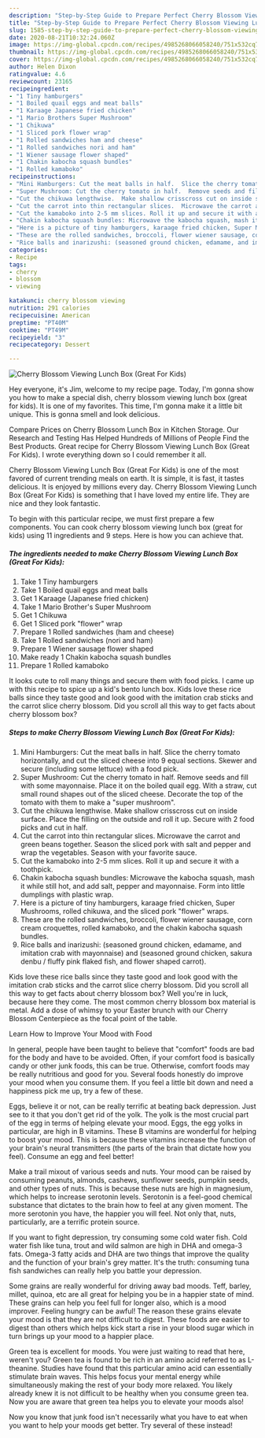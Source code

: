 ```yaml
---
description: "Step-by-Step Guide to Prepare Perfect Cherry Blossom Viewing Lunch Box (Great For Kids)"
title: "Step-by-Step Guide to Prepare Perfect Cherry Blossom Viewing Lunch Box (Great For Kids)"
slug: 1585-step-by-step-guide-to-prepare-perfect-cherry-blossom-viewing-lunch-box-great-for-kids
date: 2020-08-21T10:32:24.060Z
image: https://img-global.cpcdn.com/recipes/4985268066058240/751x532cq70/cherry-blossom-viewing-lunch-box-great-for-kids-recipe-main-photo.jpg
thumbnail: https://img-global.cpcdn.com/recipes/4985268066058240/751x532cq70/cherry-blossom-viewing-lunch-box-great-for-kids-recipe-main-photo.jpg
cover: https://img-global.cpcdn.com/recipes/4985268066058240/751x532cq70/cherry-blossom-viewing-lunch-box-great-for-kids-recipe-main-photo.jpg
author: Helen Dixon
ratingvalue: 4.6
reviewcount: 23165
recipeingredient:
- "1 Tiny hamburgers"
- "1 Boiled quail eggs and meat balls"
- "1 Karaage Japanese fried chicken"
- "1 Mario Brothers Super Mushroom"
- "1 Chikuwa"
- "1 Sliced pork flower wrap"
- "1 Rolled sandwiches ham and cheese"
- "1 Rolled sandwiches nori and ham"
- "1 Wiener sausage flower shaped"
- "1 Chakin kabocha squash bundles"
- "1 Rolled kamaboko"
recipeinstructions:
- "Mini Hamburgers: Cut the meat balls in half.  Slice the cherry tomato horizontally, and cut the sliced cheese into 9 equal sections. Skewer and secure (including some lettuce) with a food pick."
- "Super Mushroom: Cut the cherry tomato in half.  Remove seeds and fill with some mayonnaise.  Place it on the boiled quail egg. With a straw, cut small round shapes out of the sliced cheese. Decorate the top of the tomato with them to make a &#34;super mushroom&#34;."
- "Cut the chikuwa lengthwise.  Make shallow crisscross cut on inside surface. Place the filling on the outside and roll it up. Secure with 2 food picks and cut in half."
- "Cut the carrot into thin rectangular slices.  Microwave the carrot and green beans together.  Season the sliced pork with salt and pepper and wrap the vegetables. Season with your favorite sauce."
- "Cut the kamaboko into 2-5 mm slices. Roll it up and secure it with a toothpick."
- "Chakin kabocha squash bundles: Microwave the kabocha squash, mash it while still hot, and add salt, pepper and mayonnaise. Form into little dumplings with plastic wrap."
- "Here is a picture of tiny hamburgers, karaage fried chicken, Super Mushrooms, rolled chikuwa, and the sliced pork &#34;flower&#34; wraps."
- "These are the rolled sandwiches, broccoli, flower wiener sausage, corn cream croquettes, rolled kamaboko, and the chakin kabocha squash bundles."
- "Rice balls and inarizushi: (seasoned ground chicken, edamame, and imitation crab with mayonnaise) and (seasoned ground chicken, sakura denbu / fluffy pink flaked fish, and flower shaped carrot)."
categories:
- Recipe
tags:
- cherry
- blossom
- viewing

katakunci: cherry blossom viewing 
nutrition: 291 calories
recipecuisine: American
preptime: "PT40M"
cooktime: "PT49M"
recipeyield: "3"
recipecategory: Dessert

---
```



![Cherry Blossom Viewing Lunch Box (Great For Kids)](https://img-global.cpcdn.com/recipes/4985268066058240/751x532cq70/cherry-blossom-viewing-lunch-box-great-for-kids-recipe-main-photo.jpg)

Hey everyone, it's Jim, welcome to my recipe page. Today, I'm gonna show you how to make a special dish, cherry blossom viewing lunch box (great for kids). It is one of my favorites. This time, I'm gonna make it a little bit unique. This is gonna smell and look delicious.

Compare Prices on Cherry Blossom Lunch Box in Kitchen Storage. Our Research and Testing Has Helped Hundreds of Millions of People Find the Best Products. Great recipe for Cherry Blossom Viewing Lunch Box (Great For Kids). I wrote everything down so I could remember it all.

Cherry Blossom Viewing Lunch Box (Great For Kids) is one of the most favored of current trending meals on earth. It is simple, it is fast, it tastes delicious. It is enjoyed by millions every day. Cherry Blossom Viewing Lunch Box (Great For Kids) is something that I have loved my entire life. They are nice and they look fantastic.


To begin with this particular recipe, we must first prepare a few components. You can cook cherry blossom viewing lunch box (great for kids) using 11 ingredients and 9 steps. Here is how you can achieve that.

<!--inarticleads1-->

##### The ingredients needed to make Cherry Blossom Viewing Lunch Box (Great For Kids):

1. Take 1 Tiny hamburgers
1. Take 1 Boiled quail eggs and meat balls
1. Get 1 Karaage (Japanese fried chicken)
1. Take 1 Mario Brother&#39;s Super Mushroom
1. Get 1 Chikuwa
1. Get 1 Sliced pork &#34;flower&#34; wrap
1. Prepare 1 Rolled sandwiches (ham and cheese)
1. Take 1 Rolled sandwiches (nori and ham)
1. Prepare 1 Wiener sausage flower shaped
1. Make ready 1 Chakin kabocha squash bundles
1. Prepare 1 Rolled kamaboko


It looks cute to roll many things and secure them with food picks. I came up with this recipe to spice up a kid&#39;s bento lunch box. Kids love these rice balls since they taste good and look good with the imitation crab sticks and the carrot slice cherry blossom. Did you scroll all this way to get facts about cherry blossom box? 

<!--inarticleads2-->

##### Steps to make Cherry Blossom Viewing Lunch Box (Great For Kids):

1. Mini Hamburgers: Cut the meat balls in half.  Slice the cherry tomato horizontally, and cut the sliced cheese into 9 equal sections. Skewer and secure (including some lettuce) with a food pick.
1. Super Mushroom: Cut the cherry tomato in half.  Remove seeds and fill with some mayonnaise.  Place it on the boiled quail egg. With a straw, cut small round shapes out of the sliced cheese. Decorate the top of the tomato with them to make a &#34;super mushroom&#34;.
1. Cut the chikuwa lengthwise.  Make shallow crisscross cut on inside surface. Place the filling on the outside and roll it up. Secure with 2 food picks and cut in half.
1. Cut the carrot into thin rectangular slices.  Microwave the carrot and green beans together.  Season the sliced pork with salt and pepper and wrap the vegetables. Season with your favorite sauce.
1. Cut the kamaboko into 2-5 mm slices. Roll it up and secure it with a toothpick.
1. Chakin kabocha squash bundles: Microwave the kabocha squash, mash it while still hot, and add salt, pepper and mayonnaise. Form into little dumplings with plastic wrap.
1. Here is a picture of tiny hamburgers, karaage fried chicken, Super Mushrooms, rolled chikuwa, and the sliced pork &#34;flower&#34; wraps.
1. These are the rolled sandwiches, broccoli, flower wiener sausage, corn cream croquettes, rolled kamaboko, and the chakin kabocha squash bundles.
1. Rice balls and inarizushi: (seasoned ground chicken, edamame, and imitation crab with mayonnaise) and (seasoned ground chicken, sakura denbu / fluffy pink flaked fish, and flower shaped carrot).


Kids love these rice balls since they taste good and look good with the imitation crab sticks and the carrot slice cherry blossom. Did you scroll all this way to get facts about cherry blossom box? Well you&#39;re in luck, because here they come. The most common cherry blossom box material is metal. Add a dose of whimsy to your Easter brunch with our Cherry Blossom Centerpiece as the focal point of the table. 

Learn How to Improve Your Mood with Food


In general, people have been taught to believe that "comfort" foods are bad for the body and have to be avoided. Often, if your comfort food is basically candy or other junk foods, this can be true. Otherwise, comfort foods may be really nutritious and good for you. Several foods honestly do improve your mood when you consume them. If you feel a little bit down and need a happiness pick me up, try a few of these.

Eggs, believe it or not, can be really terrific at beating back depression. Just see to it that you don't get rid of the yolk. The yolk is the most crucial part of the egg in terms of helping elevate your mood. Eggs, the egg yolks in particular, are high in B vitamins. These B vitamins are wonderful for helping to boost your mood. This is because these vitamins increase the function of your brain's neural transmitters (the parts of the brain that dictate how you feel). Consume an egg and feel better!

Make a trail mixout of various seeds and nuts. Your mood can be raised by consuming peanuts, almonds, cashews, sunflower seeds, pumpkin seeds, and other types of nuts. This is because these nuts are high in magnesium, which helps to increase serotonin levels. Serotonin is a feel-good chemical substance that dictates to the brain how to feel at any given moment. The more serotonin you have, the happier you will feel. Not only that, nuts, particularly, are a terrific protein source.

If you want to fight depression, try consuming some cold water fish. Cold water fish like tuna, trout and wild salmon are high in DHA and omega-3 fats. Omega-3 fatty acids and DHA are two things that improve the quality and the function of your brain's grey matter. It's the truth: consuming tuna fish sandwiches can really help you battle your depression. 

Some grains are really wonderful for driving away bad moods. Teff, barley, millet, quinoa, etc are all great for helping you be in a happier state of mind. These grains can help you feel full for longer also, which is a mood improver. Feeling hungry can be awful! The reason these grains elevate your mood is that they are not difficult to digest. These foods are easier to digest than others which helps kick start a rise in your blood sugar which in turn brings up your mood to a happier place.

Green tea is excellent for moods. You were just waiting to read that here, weren't you? Green tea is found to be rich in an amino acid referred to as L-theanine. Studies have found that this particular amino acid can essentially stimulate brain waves. This helps focus your mental energy while simultaneously making the rest of your body more relaxed. You likely already knew it is not difficult to be healthy when you consume green tea. Now you are aware that green tea helps you to elevate your moods also!

Now you know that junk food isn't necessarily what you have to eat when you want to help your moods get better. Try several of these instead!

